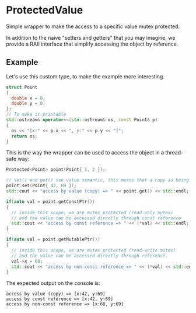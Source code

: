 # ProtectedValue

Simple wrapper to make the access to
a specific value mutex protected.

In addition to the naive "setters and getters" that you may imagine,
we provide a RAII interface that simplify
accessing the object by reference.

## Example

Let's use this custom type, to make the example more interesting.

```cpp
struct Point
{
  double x = 0;
  double y = 0;
};
// To make it printable
std::ostream& operator<<(std::ostream& os, const Point& p)
{
  os << "[x:" << p.x << ", y:" << p.y << "]";
  return os;
}
```

This is the way the wrapper can be used to access the object in a
thread-safe way:

```cpp
Protected<Point> point(Point{ 1, 2 });

// set() and get() use value semantic, this means that a copy is being made.
point.set(Point{ 42, 69 });
std::cout << "access by value (copy) => " << point.get() << std::endl;

if(auto val = point.getConstPtr())
{
  // inside this scope, we are mutex protected (read-only mutex)
  // and the value can be accessed directly through const reference
  std::cout << "access by const reference => " << (*val) << std::endl;
}

if(auto val = point.getMutablePtr())
{
  // inside this scope, we are mutex protected (read-write mutex)
  // and the value can be accessed directly through reference.
  val->x = 68;
  std::cout << "access by non-const reference => " << (*val) << std::endl;
}
```

The expected output on the console is:

```
access by value (copy) => [x:42, y:69]
access by const reference => [x:42, y:69]
access by non-const reference => [x:68, y:69]
```
